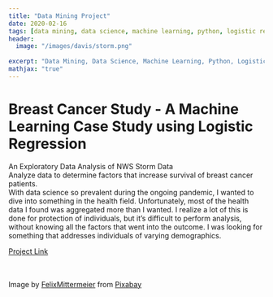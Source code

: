 ```yaml
---
title: "Data Mining Project"
date: 2020-02-16
tags: [data mining, data science, machine learning, python, logistic regression]
header:
  image: "/images/davis/storm.png"
  
excerpt: "Data Mining, Data Science, Machine Learning, Python, Logistic Regression"
mathjax: "true"
---
```


# Breast Cancer Study - A Machine Learning Case Study using Logistic Regression
An Exploratory Data Analysis of NWS Storm Data 
<br>
Analyze data to determine factors that increase survival of breast cancer patients.
<br>
With data science so prevalent during the ongoing pandemic, I wanted to dive into something in the health field.  Unfortunately, most of the health data I found was aggregated more than I wanted.  I realize a lot of this is done for protection of individuals, but it’s difficult to perform analysis, without knowing all the factors that went into the outcome.  I was looking for something that addresses individuals of varying demographics.

<a href="https://github.com/amodavis/Breast_Cancer_Study">Project Link</a>

<br>
<br>
Image by <a href="https://pixabay.com/users/felixmittermeier-4397258/?utm_source=link-attribution&amp;utm_medium=referral&amp;utm_campaign=image&amp;utm_content=3625405">FelixMittermeier</a> from <a href="https://pixabay.com/?utm_source=link-attribution&amp;utm_medium=referral&amp;utm_campaign=image&amp;utm_content=3625405">Pixabay</a>
